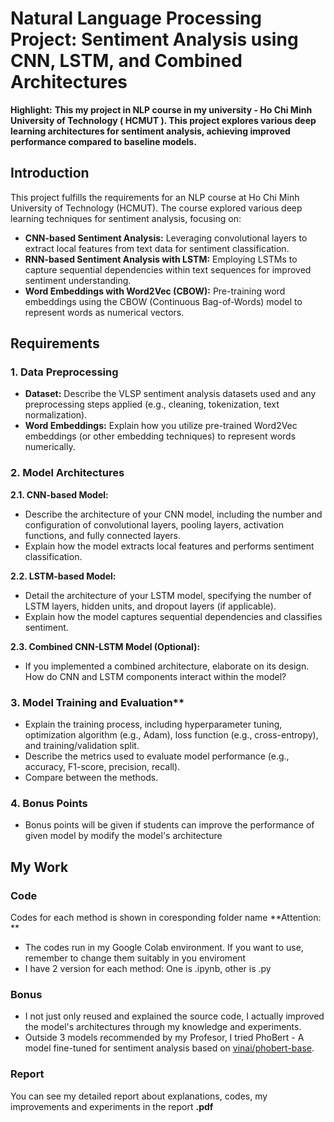 # Natural Language Processing Project: Sentiment Analysis using CNN, LSTM, and Combined Architectures

**Highlight:** **This my project in NLP course in my university - Ho Chi Minh University of Technology ( HCMUT ). This project explores various deep learning architectures for sentiment analysis, achieving improved performance compared to baseline models.**



## Introduction

This project fulfills the requirements for an NLP course at Ho Chi Minh University of Technology (HCMUT). The course explored various deep learning techniques for sentiment analysis, focusing on:

* **CNN-based Sentiment Analysis:** Leveraging convolutional layers to extract local features from text data for sentiment classification.
* **RNN-based Sentiment Analysis with LSTM:** Employing LSTMs to capture sequential dependencies within text sequences for improved sentiment understanding.
* **Word Embeddings with Word2Vec (CBOW):** Pre-training word embeddings using the CBOW (Continuous Bag-of-Words) model to represent words as numerical vectors.

## Requirements

### 1. Data Preprocessing

* **Dataset:** Describe the VLSP sentiment analysis datasets used and any preprocessing steps applied (e.g., cleaning, tokenization, text normalization).
* **Word Embeddings:** Explain how you utilize pre-trained Word2Vec embeddings (or other embedding techniques) to represent words numerically.

### 2. Model Architectures

**2.1. CNN-based Model:**

* Describe the architecture of your CNN model, including the number and configuration of convolutional layers, pooling layers, activation functions, and fully connected layers.
* Explain how the model extracts local features and performs sentiment classification.

**2.2. LSTM-based Model:**

* Detail the architecture of your LSTM model, specifying the number of LSTM layers, hidden units, and dropout layers (if applicable).
* Explain how the model captures sequential dependencies and classifies sentiment.

**2.3. Combined CNN-LSTM Model (Optional):**

* If you implemented a combined architecture, elaborate on its design. How do CNN and LSTM components interact within the model?

### 3. Model Training and Evaluation**

* Explain the training process, including hyperparameter tuning, optimization algorithm (e.g., Adam), loss function (e.g., cross-entropy), and training/validation split.
* Describe the metrics used to evaluate model performance (e.g., accuracy, F1-score, precision, recall).
* Compare between the methods.

### 4. Bonus Points
* Bonus points will be given if students can improve the performance of given model by modify the model's architecture



## My Work

### Code
Codes for each method is shown in coresponding folder name
**Attention: ** 
* The codes run in my Google Colab environment. If you want to use, remember to change them suitably in you enviroment
* I have 2 version for each method: One is .ipynb, other is .py

### Bonus
* I not just only reused and explained the source code, I actually improved the model's architectures through my knowledge and experiments.
* Outside 3 models recommended by my Profesor, I tried PhoBert - A model fine-tuned for sentiment analysis based on [vinai/phobert-base](https://huggingface.co/vinai/phobert-base).

### Report
You can see my detailed report about explanations, codes, my improvements and experiments in the report **.pdf**



